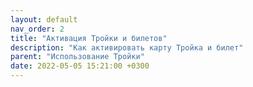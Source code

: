 ```yaml
---
layout: default
nav_order: 2
title: "Активация Тройки и билетов"
description: "Как активировать карту Тройка и билет"
parent: "Использование Тройки"
date: 2022-05-05 15:21:00 +0300
---
```


